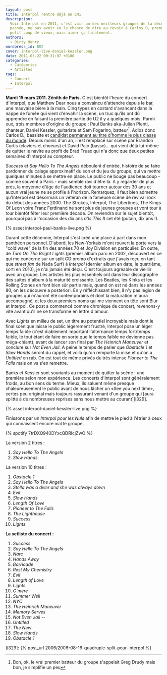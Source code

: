 ```yaml
---
layout: post
title: Interpol rentre déjà en CM1
description:
  Voir Interpol en 2011, c'est voir un des meilleurs groupes de la décennie
  passée, ne pas avoir eu la chance de dire au revoir à Carlos D, prendre un
  petit coup de vieux, mais aimer ça finalement.
authors:
  - Dirty Henry
wordpress_id: 802
cover: interpol-live-daniel-kessler.png
date: 2011-03-22 09:31:07 +0100
categories:
  - Catégories
  - Artistes
tags:
  - Concert
  - Interpol
---
```


**Mardi 15 mars 2011. Zénith de Paris.** C'est bientôt l'heure du concert
d'Interpol, que Matthew Dear nous a convaincu d'attendre depuis le bar, une
mauvaise bière à la main. Cinq types en costard s'avancent dans la nappe de
fumée qui vient d'envahir la scène, un truc qu'ils ont dû apprendre en faisant
la première partie de U2 il y a quelques mois. Parmi eux, trois membres
d'origine du groupe : Paul Banks aka-Julian Plenti, chanteur, Daniel Kessler,
guitariste et Sam Fogarino, batteur[^1]. Adios donc Carlos D., bassiste et
[candidat permanent au titre d'homme le plus classe du monde](http://www.google.fr/images?q=carlos+d+interpol).
Depuis moins d'un an, il est remplacé sur scène par Brandon Curtis (claviers et
choeurs) et David Pajo (basse)… qui vient déjà lui-même de quitter le navire au
profit de Brad Truax qui n'a donc que deux petites semaines d'Interpol au
compteur.

_Success_ et _Say Hello To The Angels_ déboulent d'entrée, histoire de se faire
pardonner du calage approximatif du son et du jeu du groupe, qui va mettre
quelques minutes à se mettre en place. Le public ne bouge pas beaucoup - comme
souvent à Paris - mais semble ravi d'être là. A y regarder de plus près, la
moyenne d'âge de l'audience doit tourner autour des 30 ans et aucun vrai jeune
ne se profile à l'horizon. Remarquez, il faut bien admettre qu'Interpol est
désormais un vétéran de la fameuse scène de revival rock du début des
années 2000. The Strokes, Interpol, The Libertines, The Kings Of Leon voire
Franz Ferdinand ne sont plus de jeunes groupes et vont tour à tour bientôt fêter
leur première décade. On reviendra sur le sujet bientôt, pourquoi pas à
l'occasion des dix ans d'_Is This It_ cet été (putain, dix ans !).

{% asset interpol-paul-banks-live.png %}

Durant cette décennie, Interpol s'est créé une place à part dans mon panthéon
personnel. D'abord, les New-Yorkais m'ont rouvert la porte vers la "cold wave"
de la fin des années 70 et Joy Division en particulier. En outre, de _Turn On
The Bright Lights_ (premier album paru en 2002, découvert en ce qui me concerne
sur un split CD promo d'extraits que j'avais reçu en tant que _street fan_ de
Nada Surf) à _Interpol_ (dernier album en date, le quatrième, sorti en 2010), je
n'ai jamais été déçu. C'est toujours agréable de vieillir avec un groupe. Les
artistes les plus essentiels ont dans leur discographie des suites d'album à la
maturité croissante. Les Beatles, les Kinks et les Rolling Stones en font bien
sûr partie mais, quand on est né dans les années 80, on les découvre a
posteriori. En y réfléchissant bien, il n'y pas légion de groupes qui m'auront
été contemporains et dont la maturation m'aura accompagné, et les deux premiers
noms qui me viennent en tête sont Blur et Interpol. Ce post a commencé comme
chronique de concert, revenons-y vite avant qu'il ne se transforme en lettre
d'amour.

Avec _Lights_ en milieu de set, un titre au potentiel incroyable mais dont le
final scénique laisse le public légèrement frustré, Interpol pose un léger temps
faible (c'est diablement important l'alternance temps fort/temps faible, le tout
étant de faire en sorte que le temps faible ne devienne pas méga-chiant), avant
de lancer son final par _The Heinrich Maneuver_ et conclure sur _Not Even Jail_.
A peine le temps de parier que _Obstacle 1_ et _Slow Hands_ seront du rappel, et
voilà qu'on remporte la mise et qu'on a _Untitled_ en rab. On est tout de même
privés du très intense _Pioneer to The Falls_ mais on va s'en remettre.

Banks et Kessler sont souriants au moment de quitter la scène : une première
selon mon expérience. Les concerts d'Interpol sont généralement froids, au bon
sens du terme. Mieux, ils saluent même presque chaleureusement le public avant
de nous lâcher un «See you next time», certes peu original mais toujours
rassurant venant d'un groupe qui [aura splitté à de nombreuses reprises sans
nous mettre au courant][i329].

{% asset interpol-daniel-kessler-live.png %}

Finissons par un _Interpol pour les Nuls_ afin de mettre le pied à l'étrier à
ceux qui connaissent encore mal le groupe.

{% spotify 7trDXQ940DYxcQDRIcjZwO %}

La version 2 titres :

1. _Say Hello To The Angels_
1. _Slow Hands_

La version 10 titres :

1. _Obstacle 1_
1. _Say Hello To The Angels_
1. _Stella was a diver and she was always down_
1. _Evil_
1. _Slow Hands_
1. _Length Of Love_
1. _Pioneer to The Falls_
1. _The Lighthouse_
1. _Success_
1. _Lights_

**La setliste du concert :**

1. _Success_
1. _Say Hello To The Angels_
1. _Narc_
1. _Hands Away_
1. _Barricade_
1. _Rest My Chemistry_
1. _Evil_
1. _Length of Love_
1. _Lights_
1. _C'mere_
1. _Summer Well_
1. _NYC_
1. _The Heinrich Maneuver_
1. _Memory Serves_
1. _Not Even Jail_ --
1. _Untitled_
1. _The New_
1. _Slow Hands_
1. _Obstacle 1_

[i329]: {% post_url 2006/2006-08-16-quadruple-split-pour-interpol %}

[^1]:
    Bon, ok, le vrai premier batteur du groupe s'appelait Greg Drudy mais bon,
    je simplifie un peu
